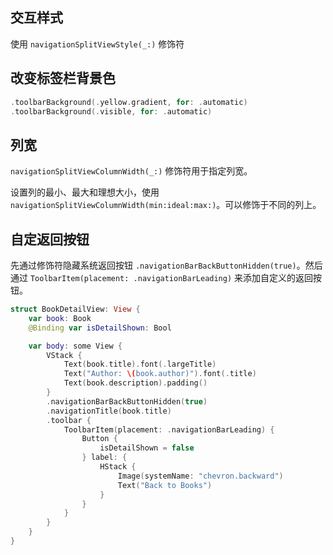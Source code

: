 


## 交互样式

使用 `navigationSplitViewStyle(_:)` 修饰符

## 改变标签栏背景色

```swift
.toolbarBackground(.yellow.gradient, for: .automatic)
.toolbarBackground(.visible, for: .automatic)
```

## 列宽

 `navigationSplitViewColumnWidth(_:)` 修饰符用于指定列宽。

 设置列的最小、最大和理想大小，使用 `navigationSplitViewColumnWidth(min:ideal:max:)`。可以修饰于不同的列上。

## 自定返回按钮

先通过修饰符隐藏系统返回按钮 `.navigationBarBackButtonHidden(true)`。然后通过 `ToolbarItem(placement: .navigationBarLeading)` 来添加自定义的返回按钮。

```swift
struct BookDetailView: View {
    var book: Book
    @Binding var isDetailShown: Bool

    var body: some View {
        VStack {
            Text(book.title).font(.largeTitle)
            Text("Author: \(book.author)").font(.title)
            Text(book.description).padding()
        }
        .navigationBarBackButtonHidden(true)
        .navigationTitle(book.title)
        .toolbar {
            ToolbarItem(placement: .navigationBarLeading) {
                Button {
                    isDetailShown = false
                } label: {
                    HStack {
                        Image(systemName: "chevron.backward")
                        Text("Back to Books")
                    }
                }
            }
        }
    }
}
```
